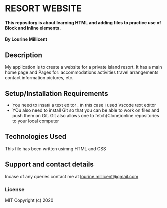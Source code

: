 # RESORT WEBSITE
#### This repository is about learning HTML  and adding files to practice use of Block and inline elements. 
#### By **Lourine Millicent**
## Description
My application is to create a website for a private island resort.
It has a main home page and Pages for:
accommodations
activities
travel arrangements
contact information
pictures, etc.
## Setup/Installation Requirements
* You need to insatll a text editor . In this case I used Vscode text editor 
* YOu also need to install Git so that you can be able to work on files and push them on Git.   Git also allows one to fetch(Clone)online repositories to your local computer

## Technologies Used
This file has been written usimng HTML and CSS
## Support and contact details
Incase of any queries contact me at lourine.millicent@gmail.com
### License
MIT Copyright (c) 2020